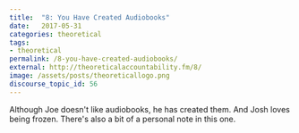 ```yaml
---
title:  "8: You Have Created Audiobooks"
date:   2017-05-31
categories: theoretical
tags:
- theoretical
permalink: /8-you-have-created-audiobooks/
external: http://theoreticalaccountability.fm/8/
image: /assets/posts/theoreticallogo.png
discourse_topic_id: 56
---
```

Although Joe doesn't like audiobooks, he has created them. And Josh loves being frozen. There's also a bit of a personal note in this one.
<!--more-->